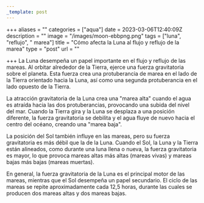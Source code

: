 ```yaml
---
_template: post
---
```


+++
aliases = ""
categories = ["aqua"]
date = 2023-03-06T12:40:09Z
description = ""
image = "/images/moon-ebbpng.png"
tags = ["luna", "reflujo", " marea"]
title = "Cómo afecta la Luna al flujo y reflujo de la marea"
type = "post"
url = ""

+++
La Luna desempeña un papel importante en el flujo y reflujo de las mareas. Al orbitar alrededor de la Tierra, ejerce una fuerza gravitatoria sobre el planeta. Esta fuerza crea una protuberancia de marea en el lado de la Tierra orientado hacia la Luna, así como una segunda protuberancia en el lado opuesto de la Tierra.  
  
La atracción gravitatoria de la Luna crea una "marea alta" cuando el agua es atraída hacia las dos protuberancias, provocando una subida del nivel del mar. Cuando la Tierra gira y la Luna se desplaza a una posición diferente, la fuerza gravitatoria se debilita y el agua fluye de nuevo hacia el centro del océano, creando una "marea baja".  
  
La posición del Sol también influye en las mareas, pero su fuerza gravitatoria es más débil que la de la Luna. Cuando el Sol, la Luna y la Tierra están alineados, como durante una luna llena o nueva, la fuerza gravitatoria es mayor, lo que provoca mareas altas más altas (mareas vivas) y mareas bajas más bajas (mareas muertas).  
  
En general, la fuerza gravitatoria de la Luna es el principal motor de las mareas, mientras que el Sol desempeña un papel secundario. El ciclo de las mareas se repite aproximadamente cada 12,5 horas, durante las cuales se producen dos mareas altas y dos mareas bajas.
